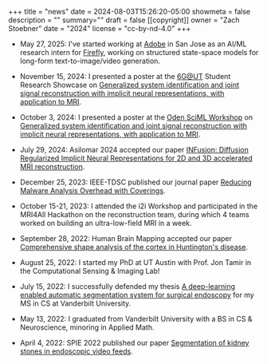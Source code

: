 +++
title = "news"
date = 2024-08-03T15:26:20-05:00
showmeta = false
description = ""
summary=""
draft = false
[[copyright]]
  owner = "Zach Stoebner"
  date = "2024"
  license = "cc-by-nd-4.0"
+++

<!-- ## Upcoming:  


## Past:   -->

- May 27, 2025: I've started working at [Adobe](https://www.adobe.com) in San Jose as an AI/ML research intern for [Firefly](https://firefly.adobe.com/?media=featured), working on structured state-space models for long-form text-to-image/video generation.  

- November 15, 2024: I presented a poster at the [6G@UT](https://wncg.org) Student Research Showcase on [Generalized system identification and joint signal reconstruction with implicit neural representations, with application to MRI](/doc/ZachStoebner_sysidINR_poster.pdf).

- October 3, 2024: I presented a poster at the [Oden SciML Workshop](https://sites.utexas.edu/scimlworkshop/) on [Generalized system identification and joint signal reconstruction with implicit neural representations, with application to MRI](/doc/ZachStoebner_sysidINR_poster.pdf).

- July 29, 2024: Asilomar 2024 accepted our paper [INFusion: Diffusion Regularized Implicit Neural Representations for 2D and 3D accelerated MRI reconstruction](https://arxiv.org/pdf/2406.13895).  

- December 25, 2023: IEEE-TDSC published our journal paper [Reducing Malware Analysis Overhead with Coverings](https://ieeexplore.ieee.org/abstract/document/10373111).  

- October 15-21, 2023: I attended the i2i Workshop and participated in the MRI4All Hackathon on the reconstruction team, during which 4 teams worked on building an ultra-low-field MRI in a week.  

- September 28, 2022: Human Brain Mapping accepted our paper [Comprehensive shape analysis of the cortex in Huntington's disease](https://onlinelibrary.wiley.com/doi/pdfdirect/10.1002/hbm.26125).  

- August 25, 2022: I started my PhD at UT Austin with Prof. Jon Tamir in the Computational Sensing & Imaging Lab!

- July 15, 2022: I successfully defended my thesis [A deep-learning enabled automatic segmentation system for surgical endoscopy](https://www.proquest.com/openview/ab7683e644b5270f828f3d6f91a6b569/1?pq-origsite=gscholar&cbl=18750&diss=y) for my MS in CS at Vanderbilt University.  

- May 13, 2022: I graduated from Vanderbilt University with a BS in CS & Neuroscience, minoring in Applied Math.

- April 4, 2022: SPIE 2022 published our paper [Segmentation of kidney stones in endoscopic video feeds](https://arxiv.org/pdf/2204.14175).  

<!--more-->
